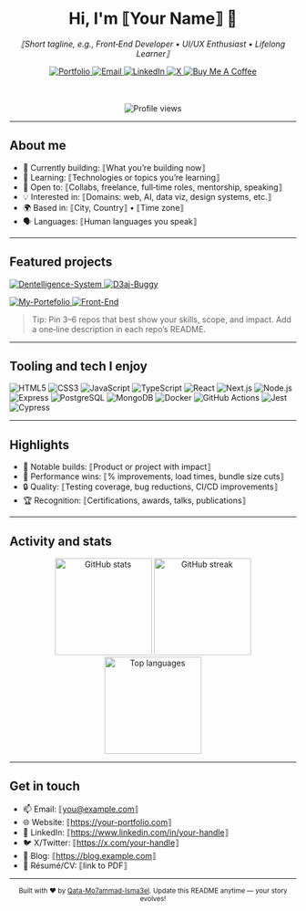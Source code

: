 <!--
Thanks for using this profile README! Personalize the placeholders between ⟦ ⟧ and remove these comments when you're done.
Tip: Keep it simple, visual, and scannable. Refresh sections as your work evolves.
-->

<!-- Hero -->
<div align="center">
  <h1>Hi, I'm <b>⟦Your Name⟧</b> <span>👋</span></h1>
  <p><i>⟦Short tagline, e.g., Front‑End Developer • UI/UX Enthusiast • Lifelong Learner⟧</i></p>

  <!-- Quick links -->
  <a href="⟦https://your-portfolio.com⟧">
    <img alt="Portfolio" src="https://img.shields.io/badge/Portfolio-000?style=for-the-badge&logo=vercel&logoColor=white">
  </a>
  <a href="mailto:⟦you@example.com⟧">
    <img alt="Email" src="https://img.shields.io/badge/Email-0078D4?style=for-the-badge&logo=microsoftoutlook&logoColor=white">
  </a>
  <a href="⟦https://www.linkedin.com/in/your-handle⟧">
    <img alt="LinkedIn" src="https://img.shields.io/badge/LinkedIn-0A66C2?style=for-the-badge&logo=linkedin&logoColor=white">
  </a>
  <a href="⟦https://x.com/your-handle⟧">
    <img alt="X" src="https://img.shields.io/badge/Follow-111?style=for-the-badge&logo=x&logoColor=white">
  </a>
  <a href="⟦https://buymeacoffee.com/your-handle⟧">
    <img alt="Buy Me A Coffee" src="https://img.shields.io/badge/Support-%23FFDD00?style=for-the-badge&logo=buy-me-a-coffee&logoColor=000">
  </a>

  <br/><br/>
  <img alt="Profile views" src="https://komarev.com/ghpvc/?username=Qata-Mo7ammad-Isma3el&style=flat-square&color=0e75b6">
</div>

---

## About me

- 🔭 Currently building: ⟦What you’re building now⟧  
- 🌱 Learning: ⟦Technologies or topics you’re learning⟧  
- 🤝 Open to: ⟦Collabs, freelance, full‑time roles, mentorship, speaking⟧  
- 💡 Interested in: ⟦Domains: web, AI, data viz, design systems, etc.⟧  
- 🌍 Based in: ⟦City, Country⟧ • ⟦Time zone⟧  
- 🗣️ Languages: ⟦Human languages you speak⟧

---

## Featured projects

<!-- Replace with your top repos. Click any card to visit the repo. -->
<p>
  <a href="https://github.com/Qata-Mo7ammad-Isma3el/Dentelligence-System">
    <img src="https://github-readme-stats.vercel.app/api/pin/?username=Qata-Mo7ammad-Isma3el&repo=Dentelligence-System&theme=transparent" alt="Dentelligence-System"/>
  </a>
  <a href="https://github.com/Qata-Mo7ammad-Isma3el/D3aj-Buggy">
    <img src="https://github-readme-stats.vercel.app/api/pin/?username=Qata-Mo7ammad-Isma3el&repo=D3aj-Buggy&theme=transparent" alt="D3aj-Buggy"/>
  </a>
</p>
<p>
  <a href="https://github.com/Qata-Mo7ammad-Isma3el/My-Portefolio">
    <img src="https://github-readme-stats.vercel.app/api/pin/?username=Qata-Mo7ammad-Isma3el&repo=My-Portefolio&theme=transparent" alt="My-Portefolio"/>
  </a>
  <a href="https://github.com/Qata-Mo7ammad-Isma3el/Front-End">
    <img src="https://github-readme-stats.vercel.app/api/pin/?username=Qata-Mo7ammad-Isma3el&repo=Front-End&theme=transparent" alt="Front-End"/>
  </a>
</p>

> Tip: Pin 3–6 repos that best show your skills, scope, and impact. Add a one‑line description in each repo’s README.

---

## Tooling and tech I enjoy

<!-- Keep 6–12 that reflect your actual strengths -->
<p>
  <!-- Languages -->
  <img alt="HTML5" src="https://img.shields.io/badge/HTML5-e34f26?style=for-the-badge&logo=html5&logoColor=white">
  <img alt="CSS3" src="https://img.shields.io/badge/CSS3-1572B6?style=for-the-badge&logo=css3&logoColor=white">
  <img alt="JavaScript" src="https://img.shields.io/badge/JavaScript-f7df1e?style=for-the-badge&logo=javascript&logoColor=000">
  <img alt="TypeScript" src="https://img.shields.io/badge/TypeScript-3178C6?style=for-the-badge&logo=typescript&logoColor=white">
  <!-- Front‑end -->
  <img alt="React" src="https://img.shields.io/badge/React-20232a?style=for-the-badge&logo=react&logoColor=61dafb">
  <img alt="Next.js" src="https://img.shields.io/badge/Next.js-000?style=for-the-badge&logo=nextdotjs&logoColor=white">
  <!-- Back‑end -->
  <img alt="Node.js" src="https://img.shields.io/badge/Node.js-43853D?style=for-the-badge&logo=nodedotjs&logoColor=white">
  <img alt="Express" src="https://img.shields.io/badge/Express-000?style=for-the-badge&logo=express&logoColor=white">
  <!-- Databases -->
  <img alt="PostgreSQL" src="https://img.shields.io/badge/PostgreSQL-336791?style=for-the-badge&logo=postgresql&logoColor=white">
  <img alt="MongoDB" src="https://img.shields.io/badge/MongoDB-4ea94b?style=for-the-badge&logo=mongodb&logoColor=white">
  <!-- DevOps -->
  <img alt="Docker" src="https://img.shields.io/badge/Docker-2496ed?style=for-the-badge&logo=docker&logoColor=white">
  <img alt="GitHub Actions" src="https://img.shields.io/badge/GitHub_Actions-2088FF?style=for-the-badge&logo=github-actions&logoColor=white">
  <!-- Testing -->
  <img alt="Jest" src="https://img.shields.io/badge/Jest-C21325?style=for-the-badge&logo=jest&logoColor=white">
  <img alt="Cypress" src="https://img.shields.io/badge/Cypress-17202C?style=for-the-badge&logo=cypress&logoColor=white">
</p>

---

## Highlights

- 🧩 Notable builds: ⟦Product or project with impact⟧  
- 🚀 Performance wins: ⟦% improvements, load times, bundle size cuts⟧  
- 🔒 Quality: ⟦Testing coverage, bug reductions, CI/CD improvements⟧  
- 🏆 Recognition: ⟦Certifications, awards, talks, publications⟧  

---

## Activity and stats

<div align="center">

<!-- General stats -->
<img height="170" alt="GitHub stats" src="https://github-readme-stats.vercel.app/api?username=Qata-Mo7ammad-Isma3el&show_icons=true&theme=transparent&rank_icon=github&hide_title=true" />

<!-- Streak -->
<img height="170" alt="GitHub streak" src="https://streak-stats.demolab.com?user=Qata-Mo7ammad-Isma3el&theme=transparent" />

<!-- Top languages (indicative, not a measure of skill) -->
<img height="170" alt="Top languages" src="https://github-readme-stats.vercel.app/api/top-langs/?username=Qata-Mo7ammad-Isma3el&layout=compact&theme=transparent&langs_count=10" />

</div>

---

## Get in touch

- 📫 Email: ⟦you@example.com⟧  
- 🌐 Website: ⟦https://your-portfolio.com⟧  
- 💼 LinkedIn: ⟦https://www.linkedin.com/in/your-handle⟧  
- 🐦 X/Twitter: ⟦https://x.com/your-handle⟧  
- 📝 Blog: ⟦https://blog.example.com⟧  
- 📄 Résumé/CV: ⟦link to PDF⟧

---

<!-- Footer callout -->
<p align="center">
  <sub>Built with ❤️ by <a href="https://github.com/Qata-Mo7ammad-Isma3el">Qata-Mo7ammad-Isma3el</a>. 
  Update this README anytime — your story evolves!</sub>
</p>
